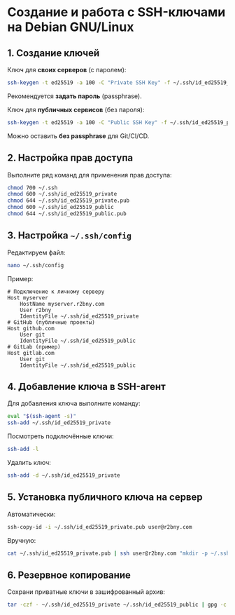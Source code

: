 # Создание и работа с SSH-ключами на Debian GNU/Linux

## 1. Создание ключей
Ключ для **своих серверов** (с паролем):
```bash
ssh-keygen -t ed25519 -a 100 -C "Private SSH Key" -f ~/.ssh/id_ed25519_private
```
Рекомендуется **задать пароль** (passphrase).  

Ключ для **публичных сервисов** (без пароля):
```bash
ssh-keygen -t ed25519 -a 100 -C "Public SSH Key" -f ~/.ssh/id_ed25519_public
```
Можно оставить **без passphrase** для Git/CI/CD.  

## 2. Настройка прав доступа
Выполните ряд команд для применения прав доступа:
```bash
chmod 700 ~/.ssh
chmod 600 ~/.ssh/id_ed25519_private
chmod 644 ~/.ssh/id_ed25519_private.pub
chmod 600 ~/.ssh/id_ed25519_public
chmod 644 ~/.ssh/id_ed25519_public.pub
```

## 3. Настройка `~/.ssh/config`
Редактируем файл:
```bash
nano ~/.ssh/config
```
Пример:
```sshconfig
# Подключение к личному серверу
Host myserver
    HostName myserver.r2bny.com
    User r2bny
    IdentityFile ~/.ssh/id_ed25519_private
# GitHub (публичные проекты)
Host github.com
    User git
    IdentityFile ~/.ssh/id_ed25519_public
# GitLab (пример)
Host gitlab.com
    User git
    IdentityFile ~/.ssh/id_ed25519_public
```

## 4. Добавление ключа в SSH-агент
Для добавления ключа выполните команду:
```bash
eval "$(ssh-agent -s)"
ssh-add ~/.ssh/id_ed25519_private
```
Посмотреть подключённые ключи:
```bash
ssh-add -l
```
Удалить ключ:
```bash
ssh-add -d ~/.ssh/id_ed25519_private
```

## 5. Установка публичного ключа на сервер
Автоматически:
```bash
ssh-copy-id -i ~/.ssh/id_ed25519_private.pub user@r2bny.com
```
Вручную:
```bash
cat ~/.ssh/id_ed25519_private.pub | ssh user@r2bny.com "mkdir -p ~/.ssh && chmod 700 ~/.ssh && cat >> ~/.ssh/authorized_keys && chmod 600 ~/.ssh/authorized_keys"
```

## 6. Резервное копирование
Сохрани приватные ключи в зашифрованный архив:
```bash
tar -czf - ~/.ssh/id_ed25519_private ~/.ssh/id_ed25519_public | gpg -c > ssh_keys_backup.tar.gz.gpg
```